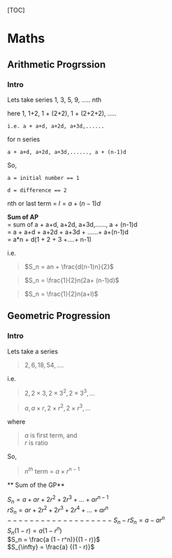 [TOC]

# Maths

## Arithmetic Progrssion

### Intro

Lets take series
1, 3, 5, 9, ..... nth

here 1, 1+2, 1 + (2+2), 1 + (2+2+2), .....  

    i.e. a + a+d, a+2d, a+3d,......
for n series  

    a + a+d, a+2d, a+3d,......, a + (n-1)d  
    

So,  

    a = initial number == 1  
    
    d = difference == 2  
    
nth or last term =  $l = a + (n-1)d$
    
    
**Sum of AP**  
= sum of a + a+d, a+2d, a+3d,......, a + (n-1)d  
= a + a+d + a+2d + a+3d + ......+ a+(n-1)d  
= a*n + d(1 + 2 + 3 +....+ n-1)  

i.e.  
>    $S_n = an + \frac{d(n-1)n}{2}$  

>    $S_n = \frac{1}{2}n(2a+ (n-1)d)$  

>    $S_n = \frac{1}{2}n(a+l)$


## Geometric Progression

### Intro

Lets take a series

> $2, 6, 18, 54, ....$

i.e.  
> $2, 2 \times 3, 2 \times 3^2, 2 \times 3^3, ...$

> $a,  a \times r,  2 \times r^2,  2 \times r^3, ...$

where
> $a$ is first term, and  
> $r$ is ratio  

So,
> $n^{th}$ term = $a \times r^{n-1}$ 

** Sum of the GP**

$S_n = a +  a  r +  2  r^2 +  2  r^3 + ... +  a  r^{n-1}$  
$rS_n = a  r +  2  r^2 +  2  r^3 + 2 r^4 + ... +  a r^{n}$  
$-------------------$
$S_n - rS_n = a - a r^n$  
$S_n (1 - r) = a (1 - r^n)$  
$S_n  = \frac{a (1 - r^n)}{(1 - r)}$  
$S_{\infty}  = \frac{a} {(1 - r)}$  
